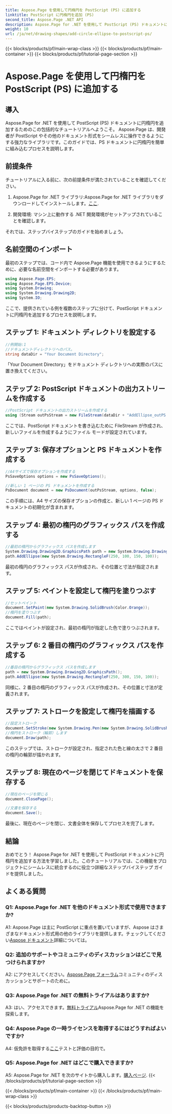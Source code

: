 ```yaml
---
title: Aspose.Page を使用して円楕円を PostScript (PS) に追加する
linktitle: PostScript に円楕円を追加 (PS)
second_title: Aspose.Page .NET API
description: Aspose.Page for .NET を使用して PostScript (PS) ドキュメントに円楕円を簡単に追加する方法を学びます。シームレスな統合については、ステップバイステップのガイドに従ってください。
weight: 10
url: /ja/net/drawing-shapes/add-circle-ellipse-to-postscript-ps/
---
```


{{< blocks/products/pf/main-wrap-class >}}
{{< blocks/products/pf/main-container >}}
{{< blocks/products/pf/tutorial-page-section >}}

# Aspose.Page を使用して円楕円を PostScript (PS) に追加する

## 導入

Aspose.Page for .NET を使用して PostScript (PS) ドキュメントに円楕円を追加するためのこの包括的なチュートリアルへようこそ。 Aspose.Page は、開発者が PostScript やその他のドキュメント形式をシームレスに操作できるようにする強力なライブラリです。このガイドでは、PS ドキュメントに円楕円を簡単に組み込むプロセスを説明します。

## 前提条件

チュートリアルに入る前に、次の前提条件が満たされていることを確認してください。

1.  Aspose.Page for .NET ライブラリ:Aspose.Page for .NET ライブラリをダウンロードしてインストールします。[ここ](https://releases.aspose.com/page/net/).

2. 開発環境: マシン上に動作する .NET 開発環境がセットアップされていることを確認します。

それでは、ステップバイステップのガイドを始めましょう。

## 名前空間のインポート

最初のステップでは、コード内で Aspose.Page 機能を使用できるようにするために、必要な名前空間をインポートする必要があります。

```csharp
using Aspose.Page.EPS;
using Aspose.Page.EPS.Device;
using System.Drawing;
using System.Drawing.Drawing2D;
using System.IO;
```

ここで、提供されている例を複数のステップに分けて、PostScript ドキュメントに円楕円を追加するプロセスを説明します。

## ステップ 1: ドキュメント ディレクトリを設定する

```csharp
//例開始:1
//ドキュメントディレクトリへのパス。
string dataDir = "Your Document Directory";
```

「Your Document Directory」をドキュメント ディレクトリへの実際のパスに置き換えてください。

## ステップ 2: PostScript ドキュメントの出力ストリームを作成する

```csharp
//PostScript ドキュメントの出力ストリームを作成する
using (Stream outPsStream = new FileStream(dataDir + "AddEllipse_outPS.ps", FileMode.Create))
```

ここでは、PostScript ドキュメントを書き込むために FileStream が作成され、新しいファイルを作成するようにファイル モードが設定されています。

## ステップ 3: 保存オプションと PS ドキュメントを作成する

```csharp
//A4サイズで保存オプションを作成する
PsSaveOptions options = new PsSaveOptions();

//新しい 1 ページの PS ドキュメントを作成する
PsDocument document = new PsDocument(outPsStream, options, false);
```

この手順には、A4 サイズの保存オプションの作成と、新しい 1 ページの PS ドキュメントの初期化が含まれます。

## ステップ 4: 最初の楕円のグラフィックス パスを作成する

```csharp
//最初の楕円からグラフィックス パスを作成します
System.Drawing.Drawing2D.GraphicsPath path = new System.Drawing.Drawing2D.GraphicsPath();
path.AddEllipse(new System.Drawing.RectangleF(250, 100, 150, 100));
```

最初の楕円のグラフィックス パスが作成され、その位置と寸法が指定されます。

## ステップ 5: ペイントを設定して楕円を塗りつぶす

```csharp
//セットペイント
document.SetPaint(new System.Drawing.SolidBrush(Color.Orange));
//楕円を塗りつぶす
document.Fill(path);
```

ここではペイントが設定され、最初の楕円が指定した色で塗りつぶされます。

## ステップ 6: 2 番目の楕円のグラフィックス パスを作成する

```csharp
//番目の楕円からグラフィックス パスを作成します
path = new System.Drawing.Drawing2D.GraphicsPath();
path.AddEllipse(new System.Drawing.RectangleF(250, 300, 150, 100));
```

同様に、2 番目の楕円のグラフィックス パスが作成され、その位置と寸法が定義されます。

## ステップ 7: ストロークを設定して楕円を描画する

```csharp
//設定ストローク
document.SetStroke(new System.Drawing.Pen(new System.Drawing.SolidBrush(Color.Red), 3));
//楕円をストローク（輪郭）します
document.Draw(path);
```

このステップでは、ストロークが設定され、指定された色と線の太さで 2 番目の楕円の輪郭が描かれます。

## ステップ 8: 現在のページを閉じてドキュメントを保存する

```csharp
//現在のページを閉じる
document.ClosePage();

//文書を保存する
document.Save();
```

最後に、現在のページを閉じ、文書全体を保存してプロセスを完了します。

## 結論

おめでとう！ Aspose.Page for .NET を使用して PostScript ドキュメントに円楕円を追加する方法を学習しました。このチュートリアルでは、この機能をプロジェクトにシームレスに統合するのに役立つ詳細なステップバイステップ ガイドを提供しました。

## よくある質問

### Q1: Aspose.Page for .NET を他のドキュメント形式で使用できますか?

 A1: Aspose.Page は主に PostScript に重点を置いていますが、Aspose はさまざまなドキュメント形式用の他のライブラリを提供します。チェックしてください[Aspose ドキュメント](https://reference.aspose.com/page/net/)詳細については。

### Q2: 追加のサポートやコミュニティのディスカッションはどこで見つけられますか?

 A2: にアクセスしてください。[Aspose.Page フォーラム](https://forum.aspose.com/c/page/39)コミュニティのディスカッションとサポートのために。

### Q3: Aspose.Page for .NET の無料トライアルはありますか?

 A3: はい、アクセスできます。[無料トライアル](https://releases.aspose.com/)Aspose.Page for .NET の機能を探索します。

### Q4: Aspose.Page の一時ライセンスを取得するにはどうすればよいですか?

 A4: 仮免許を取得する[ここ](https://purchase.aspose.com/temporary-license/)テストと評価の目的で。

### Q5: Aspose.Page for .NET はどこで購入できますか?

 A5: Aspose.Page for .NET を次のサイトから購入します。[購入ページ](https://purchase.aspose.com/buy).
{{< /blocks/products/pf/tutorial-page-section >}}

{{< /blocks/products/pf/main-container >}}
{{< /blocks/products/pf/main-wrap-class >}}

{{< blocks/products/products-backtop-button >}}
